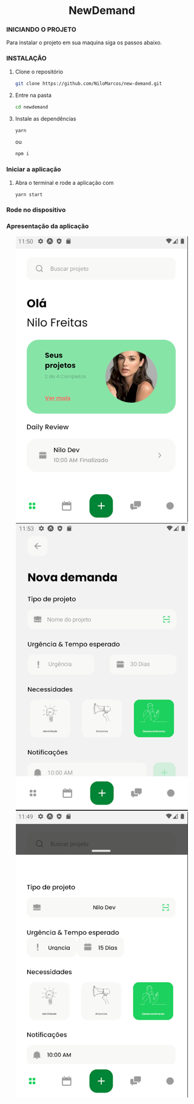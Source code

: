 <h1 align="center">NewDemand</h1>

<!-- Getting Started -->
### INICIANDO O PROJETO

Para instalar o projeto em sua maquina siga os passos abaixo.

### INSTALAÇÃO
1. Clone o repositório

   ```sh
   git clone https://github.com/NiloMarcos/new-demand.git
   ```

2. Entre na pasta

   ```sh
   cd newdemand
   ```

3. Instale as dependências

   ```sh
   yarn
   ```

   ou

   ```sh
   npm i

### Iniciar a aplicação
1. Abra o terminal e rode a aplicação com
   ```sh
   yarn start
   ```

### Rode no dispositivo

### Apresentação da aplicação
<p align="center">

<tr>
  <td>
    <img src="src/assets/screens/Screenshot_7.png">
  </td>
  <td>
    <img src="src/assets/screens/Screenshot_8.png">
  </td>
  <td>
    <img src="src/assets/screens/Screenshot_6.png">
  </td>
</tr>
